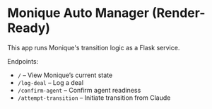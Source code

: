 # Monique Auto Manager (Render-Ready)
This app runs Monique's transition logic as a Flask service.

Endpoints:
- `/` – View Monique’s current state
- `/log-deal` – Log a deal
- `/confirm-agent` – Confirm agent readiness
- `/attempt-transition` – Initiate transition from Claude
